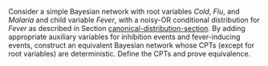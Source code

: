 

Consider a simple Bayesian network with root variables ${Cold}$,
${Flu}$, and ${Malaria}$ and child variable ${Fever}$, with a
noisy-OR conditional distribution for ${Fever}$ as described in
Section <a href="#">canonical-distribution-section</a>. By adding
appropriate auxiliary variables for inhibition events and fever-inducing
events, construct an equivalent Bayesian network whose CPTs (except for
root variables) are deterministic. Define the CPTs and prove
equivalence.
